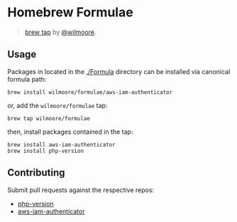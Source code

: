 # Homebrew Formulae
> [brew tap][] by [@wilmoore][].

## Usage

Packages in located in the [./Formula][] directory can be installed via canonical formula path:

    brew install wilmoore/formulae/aws-iam-authenticator

or, add the `wilmoore/formulae` tap:

    brew tap wilmoore/formulae

then, install packages contained in the tap:

    brew install aws-iam-authenticator
    brew install php-version

## Contributing

Submit pull requests against the respective repos:

* [php-version](https://github.com/wilmoore/php-version)
* [aws-iam-authenticator](https://github.com/kubernetes-sigs/aws-iam-authenticator)



[./Formula]: https://github.com/wilmoore/homebrew-formulae/tree/master/Formula
[@wilmoore]: https://github.com/wilmoore
[brew tap]: https://github.com/Homebrew/brew/blob/master/docs/Taps.md
